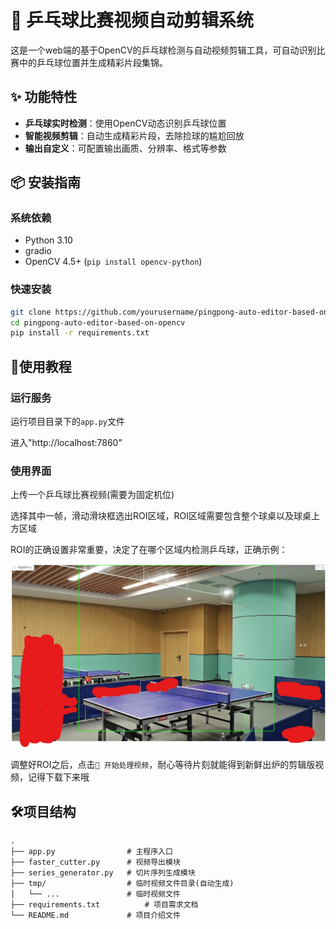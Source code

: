 # 🏓 乒乓球比赛视频自动剪辑系统

这是一个web端的基于OpenCV的乒乓球检测与自动视频剪辑工具，可自动识别比赛中的乒乓球位置并生成精彩片段集锦。

## ✨ 功能特性
- **乒乓球实时检测**：使用OpenCV动态识别乒乓球位置
- **智能视频剪辑**：自动生成精彩片段，去除捡球的尴尬回放
- **输出自定义**：可配置输出画质、分辨率、格式等参数

## 📦 安装指南

### 系统依赖
- Python 3.10
- gradio 
- OpenCV 4.5+ (`pip install opencv-python`)

### 快速安装
```bash
git clone https://github.com/yourusername/pingpong-auto-editor-based-on-opencv.git
cd pingpong-auto-editor-based-on-opencv
pip install -r requirements.txt
```

## 📖使用教程

### 运行服务
运行项目目录下的`app.py`文件

进入"http://localhost:7860"

### 使用界面
上传一个乒乓球比赛视频(需要为固定机位)

选择其中一帧，滑动滑块框选出ROI区域，ROI区域需要包含整个球桌以及球桌上方区域

ROI的正确设置非常重要，决定了在哪个区域内检测乒乓球，正确示例：

![](assets/sample.jpg)

调整好ROI之后，点击`🚀 开始处理视频`，耐心等待片刻就能得到新鲜出炉的剪辑版视频，记得下载下来哦

## 🛠️项目结构
```angular2html
.
├── app.py                # 主程序入口
├── faster_cutter.py      # 视频导出模块 
├── series_generator.py   # 切片序列生成模块
├── tmp/                  # 临时视频文件目录(自动生成)
│   └── ...               # 临时视频文件
├── requirements.txt          # 项目需求文档
└── README.md             # 项目介绍文件
```